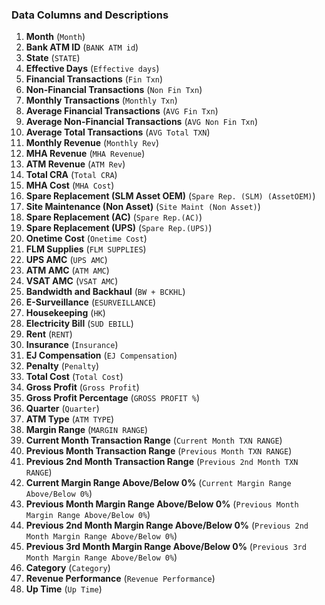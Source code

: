 ### Data Columns and Descriptions

1. **Month** (`Month`)
2. **Bank ATM ID** (`BANK ATM id`)
3. **State** (`STATE`)
4. **Effective Days** (`Effective days`)
5. **Financial Transactions** (`Fin Txn`)
6. **Non-Financial Transactions** (`Non Fin Txn`)
7. **Monthly Transactions** (`Monthly Txn`)
8. **Average Financial Transactions** (`AVG Fin Txn`)
9. **Average Non-Financial Transactions** (`AVG Non Fin Txn`)
10. **Average Total Transactions** (`AVG Total TXN`)
11. **Monthly Revenue** (`Monthly Rev`)
12. **MHA Revenue** (`MHA Revenue`)
13. **ATM Revenue** (`ATM Rev`)
14. **Total CRA** (`Total CRA`)
15. **MHA Cost** (`MHA Cost`)
16. **Spare Replacement (SLM Asset OEM)** (`Spare Rep. (SLM) (AssetOEM)`)
17. **Site Maintenance (Non Asset)** (`Site Maint (Non Asset)`)
18. **Spare Replacement (AC)** (`Spare Rep.(AC)`)
19. **Spare Replacement (UPS)** (`Spare Rep.(UPS)`)
20. **Onetime Cost** (`Onetime Cost`)
21. **FLM Supplies** (`FLM SUPPLIES`)
22. **UPS AMC** (`UPS AMC`)
23. **ATM AMC** (`ATM AMC`)
24. **VSAT AMC** (`VSAT AMC`)
25. **Bandwidth and Backhaul** (`BW + BCKHL`)
26. **E-Surveillance** (`ESURVEILLANCE`)
27. **Housekeeping** (`HK`)
28. **Electricity Bill** (`SUD EBILL`)
29. **Rent** (`RENT`)
30. **Insurance** (`Insurance`)
31. **EJ Compensation** (`EJ Compensation`)
32. **Penalty** (`Penalty`)
33. **Total Cost** (`Total Cost`)
34. **Gross Profit** (`Gross Profit`)
35. **Gross Profit Percentage** (`GROSS PROFIT %`)
36. **Quarter** (`Quarter`)
37. **ATM Type** (`ATM TYPE`)
38. **Margin Range** (`MARGIN RANGE`)
39. **Current Month Transaction Range** (`Current Month TXN RANGE`)
40. **Previous Month Transaction Range** (`Previous Month TXN RANGE`)
41. **Previous 2nd Month Transaction Range** (`Previous 2nd Month TXN RANGE`)
42. **Current Margin Range Above/Below 0%** (`Current Margin Range Above/Below 0%`)
43. **Previous Month Margin Range Above/Below 0%** (`Previous Month Margin Range Above/Below 0%`)
44. **Previous 2nd Month Margin Range Above/Below 0%** (`Previous 2nd Month Margin Range Above/Below 0%`)
45. **Previous 3rd Month Margin Range Above/Below 0%** (`Previous 3rd Month Margin Range Above/Below 0%`)
46. **Category** (`Category`)
47. **Revenue Performance** (`Revenue Performance`)
48. **Up Time** (`Up Time`)